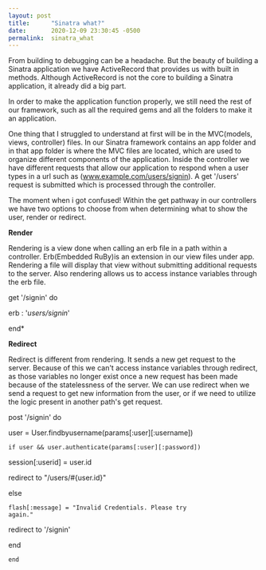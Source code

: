 ```yaml
---
layout: post
title:      "Sinatra what?"
date:       2020-12-09 23:30:45 -0500
permalink:  sinatra_what
---
```


   
		
From building to debugging can be a headache. But the beauty of building a Sinatra application we have ActiveRecord that provides us with built in methods. Although ActiveRecord is  not the core to building a Sinatra application, it already did a big part.

 In order to make the application function properly, we still need the rest of our framework, such as all the required gems and all the folders to make it an application. 
 
 One thing that I struggled to understand at first will be in the MVC(models, views, controller) files. In our Sinatra framework contains an app folder and in that app folder is  where the MVC files are located, which are used to organize different components of the application. Inside the controller we have different requests that allow our application to respond when a user types in a url such as (www.example.com/users/signin). A get '/users' request is submitted which is processed through the controller.
 
The moment when i got confused! Within  the get pathway in our controllers we have two options to choose from when determining what to show the user, render or redirect. 

**Render**

Rendering is a view done when  calling an erb file in a path within a controller. Erb(Embedded RuBy)is an extension  in our view files under app. Rendering a file will display that view without submitting additional requests to the server. Also rendering allows us to access instance variables through the erb file.

get  '/signin' do

erb  : '*users/signin*'

end*

**Redirect**

Redirect is different from rendering. It sends a new get request to the server. Because of this we can't access instance variables through redirect, as those variables no longer exist once a new request has been made because of the statelessness of the server. We can use redirect when we send a request to get new  information from the user, or if we need to utilize the logic present in another path's get request.

  post '/signin' do

   user = User.findbyusername(params[:user][:username])
			
    if user && user.authenticate(params[:user][:password])
				 
  session[:userid] = user.id
	
   redirect to "/users/#{user.id}"
	 
  else
		
    flash[:message] = "Invalid Credentials. Please try 
    again."
 
  redirect to '/signin'
	 
   end
		 
    end 






